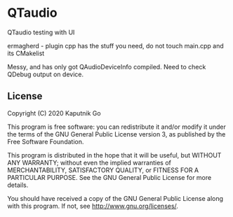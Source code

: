 # QTaudio

QTaudio testing with UI

ermagherd - plugin cpp has the stuff you need, do not touch main.cpp and its CMakelist

Messy, and has only got QAudioDeviceInfo compiled. Need to check QDebug output on device.


## License

Copyright (C) 2020  Kaputnik Go

This program is free software: you can redistribute it and/or modify it under the terms of the GNU General Public License version 3, as published
by the Free Software Foundation.

This program is distributed in the hope that it will be useful, but WITHOUT ANY WARRANTY; without even the implied warranties of MERCHANTABILITY, SATISFACTORY QUALITY, or FITNESS FOR A PARTICULAR PURPOSE.  See the GNU General Public License for more details.

You should have received a copy of the GNU General Public License along with this program.  If not, see <http://www.gnu.org/licenses/>.
